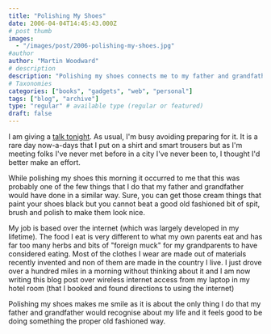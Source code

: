```yaml
---
title: "Polishing My Shoes"
date: 2006-04-04T14:45:43.000Z
# post thumb
images:
  - "/images/post/2006-polishing-my-shoes.jpg"
#author
author: "Martin Woodward"
# description
description: "Polishing my shoes connects me to my father and grandfather amid a digitally-driven life, reminding me of simpler traditions."
# Taxonomies
categories: ["books", "gadgets", "web", "personal"]
tags: ["blog", "archive"]
type: "regular" # available type (regular or featured)
draft: false
---
```

I am giving a [talk tonight](http://www.developers.ie/session.aspx?s=44).  As usual, I'm busy avoiding preparing for it.  It is a rare day now-a-days that I put on a shirt and smart trousers but as I'm meeting folks I've never met before in a city I've never been to, I thought I'd better make an effort.

While polishing my shoes this morning it occurred to me that this was probably one of the few things that I do that my father and grandfather would have done in a similar way.  Sure, you can get those cream things that paint your shoes black but you cannot beat a good old fashioned bit of spit, brush and polish to make them look nice.

My job is based over the internet (which was largely developed in my lifetime).  The food I eat is very different to what my own parents eat and has far too many herbs and bits of "foreign muck" for my grandparents to have considered eating.  Most of the clothes I wear are made out of materials recently invented and non of them are made in the country I live.  I just drove over a hundred miles in a morning without thinking about it and I am now writing this blog post over wireless internet access from my laptop in my hotel room (that I booked and found directions to using the internet)

Polishing my shoes makes me smile as it is about the only thing I do that my father and grandfather would recognise about my life and it feels good to be doing something the proper old fashioned way.